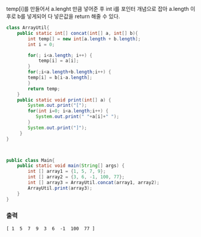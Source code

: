 

temp[i]를 만들어서 a.lenght 만큼 넣어준 후 
int i를 포인터 개념으로 잡아 a.length 이후로 b를 넣게되어
다 넣은값을 return 해줄 수 있다.

```java
class ArrayUtil{
    public static int[] concat(int[] a, int[] b){
        int temp[] = new int[a.length + b.length];
        int i = 0;

        for(; i<a.length; i++) {
            temp[i] = a[i];
        }
        for(;i<a.length+b.length;i++) {
        temp[i] = b[i-a.length];
        }
        return temp;
    }
    public static void print(int[] a) { 
        System.out.print("[");
        for(int i=0; i<a.length;i++) {
           System.out.print(" "+a[i]+" ");
        }
        System.out.print("]");
     }
}



public class Main{
    public static void main(String[] args) {
        int [] array1 = {1, 5, 7, 9};
        int [] array2 = {3, 6, -1, 100, 77};
        int [] array3 = ArrayUtil.concat(array1, array2);
        ArrayUtil.print(array3);
    }
}
```

### 출력
    [ 1  5  7  9  3  6  -1  100  77 ]